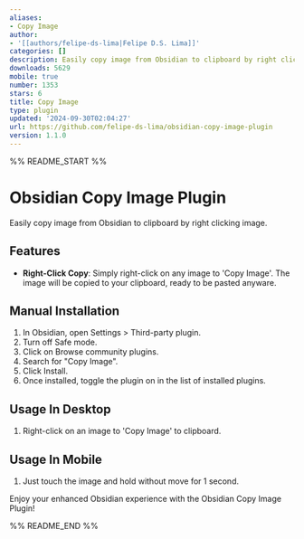 ```yaml
---
aliases:
- Copy Image
author:
- '[[authors/felipe-ds-lima|Felipe D.S. Lima]]'
categories: []
description: Easily copy image from Obsidian to clipboard by right clicking image.
downloads: 5629
mobile: true
number: 1353
stars: 6
title: Copy Image
type: plugin
updated: '2024-09-30T02:04:27'
url: https://github.com/felipe-ds-lima/obsidian-copy-image-plugin
version: 1.1.0
---
```


%% README_START %%

# Obsidian Copy Image Plugin

Easily copy image from Obsidian to clipboard by right clicking image.

## Features

- **Right-Click Copy**: Simply right-click on any image to 'Copy Image'. The image will be copied to your clipboard, ready to be pasted anyware.

## Manual Installation

1. In Obsidian, open Settings > Third-party plugin.
2. Turn off Safe mode.
3. Click on Browse community plugins.
4. Search for "Copy Image".
5. Click Install.
6. Once installed, toggle the plugin on in the list of installed plugins.

## Usage In Desktop

1. Right-click on an image to 'Copy Image' to clipboard.

## Usage In Mobile

1. Just touch the image and hold without move for 1 second.

Enjoy your enhanced Obsidian experience with the Obsidian Copy Image Plugin!


%% README_END %%